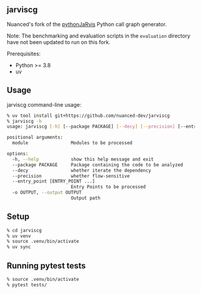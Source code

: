 ## jarviscg

Nuanced's fork of the [pythonJaRvis](https://github.com/pythonJaRvis/pythonJaRvis.github.io) Python call graph generator.

Note: The benchmarking and evaluation scripts in the `evaluation` directory have not been updated to run on this fork.

Prerequisites:

* Python >= 3.8
* uv

## Usage

jarviscg command-line usage:

```bash
% uv tool install git+https://github.com/nuanced-dev/jarviscg
% jarviscg -h
usage: jarviscg [-h] [--package PACKAGE] [--decy] [--precision] [--entry_point [ENTRY_POINT ...]] [-o OUTPUT] [module ...]

positional arguments:
  module                Modules to be processed

options:
  -h, --help            show this help message and exit
  --package PACKAGE     Package containing the code to be analyzed
  --decy                whether iterate the dependency
  --precision           whether flow-sensitive
  --entry_point [ENTRY_POINT ...]
                        Entry Points to be processed
  -o OUTPUT, --output OUTPUT
                        Output path
```

## Setup

```bash
% cd jarviscg
% uv venv
% source .venv/bin/activate
% uv sync
```

## Running pytest tests

```bash
% source .venv/bin/activate
% pytest tests/
```
